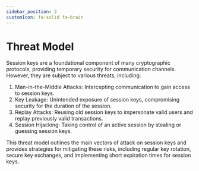 ```yaml
---
sidebar_position: 2
customIcon: fa-solid fa-brain
---
```


# Threat Model

Session keys are a foundational component of many cryptographic protocols, providing temporary security for communication channels. However, they are subject to various threats, including:

1. Man-in-the-Middle Attacks: Intercepting communication to gain access to session keys.
2. Key Leakage: Unintended exposure of session keys, compromising security for the duration of the session.
3. Replay Attacks: Reusing old session keys to impersonate valid users and replay previously valid transactions.
4. Session Hijacking: Taking control of an active session by stealing or guessing session keys.

This threat model outlines the main vectors of attack on session keys and provides strategies for mitigating these risks, including regular key rotation, secure key exchanges, and implementing short expiration times for session keys.